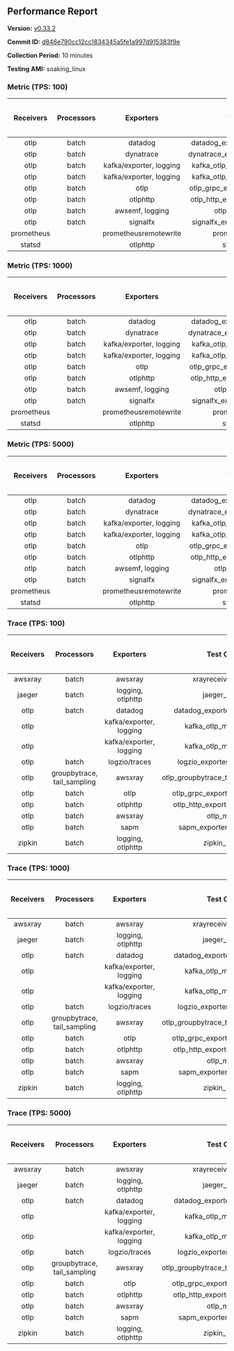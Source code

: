 ## Performance Report

**Version:** [v0.33.2](https://github.com/aws-observability/aws-otel-collector/releases/tag/v0.33.2)

**Commit ID:** [d846e790cc12cc1834345a5fe1a997d915383f9e](https://github.com/aws-observability/aws-otel-collector/commit/d846e790cc12cc1834345a5fe1a997d915383f9e)

**Collection Period:** 10 minutes

**Testing AMI:** soaking_linux


### Metric (TPS: 100)
| Receivers | Processors | Exporters | Test Case | Data Type | Instance Type | Avg CPU Usage (Percent) | Avg Memory Usage (Megabytes) | Max CPU Usage (Percent) | Max Memory Usage (Megabytes) |
|:---------:|:----------:|:---------:|:---------:|:---------:|:-------------:|:-----------------------:|:----------------------------:|:-----------------------:|:----------------------------:|
| otlp | batch | datadog | datadog_exporter_metric_mock | otlp | m5.2xlarge | 0.06 | 80.29 | 0.10 | 82.06 |
| otlp | batch | dynatrace | dynatrace_exporter_metric_mock | otlp | m5.2xlarge | 0.04 | 81.41 | 0.20 | 82.34 |
| otlp | batch | kafka/exporter, logging | kafka_otlp_metric_mock_2_8_1 | otlp | m5.2xlarge | 0.05 | 84.74 | 0.20 | 87.30 |
| otlp | batch | kafka/exporter, logging | kafka_otlp_metric_mock_3_2_0 | otlp | m5.2xlarge | 0.06 | 84.13 | 0.20 | 86.18 |
| otlp | batch | otlp | otlp_grpc_exporter_metric_mock | otlp | m5.2xlarge | 0.04 | 78.92 | 0.20 | 80.20 |
| otlp | batch | otlphttp | otlp_http_exporter_metric_mock | otlp | m5.2xlarge | 0.04 | 78.32 | 0.20 | 79.51 |
| otlp | batch | awsemf, logging | otlp_metric_mock | otlp | m5.2xlarge | 0.04 | 77.83 | 0.20 | 78.88 |
| otlp | batch | signalfx | signalfx_exporter_metric_mock | otlp | m5.2xlarge | 0.04 | 82.33 | 0.20 | 83.67 |
| prometheus |  | prometheusremotewrite | prometheus_mock | prometheus | m5.2xlarge | 0.07 | 104.49 | 0.30 | 106.60 |
| statsd |  | otlphttp | statsd_mock | statsd | m5.2xlarge | 0.01 | 78.34 | 0.10 | 79.67 |

### Metric (TPS: 1000)
| Receivers | Processors | Exporters | Test Case | Data Type | Instance Type | Avg CPU Usage (Percent) | Avg Memory Usage (Megabytes) | Max CPU Usage (Percent) | Max Memory Usage (Megabytes) |
|:---------:|:----------:|:---------:|:---------:|:---------:|:-------------:|:-----------------------:|:----------------------------:|:-----------------------:|:----------------------------:|
| otlp | batch | datadog | datadog_exporter_metric_mock | otlp | m5.2xlarge | 0.05 | 81.42 | 0.20 | 82.91 |
| otlp | batch | dynatrace | dynatrace_exporter_metric_mock | otlp | m5.2xlarge | 0.04 | 79.21 | 0.20 | 80.44 |
| otlp | batch | kafka/exporter, logging | kafka_otlp_metric_mock_2_8_1 | otlp | m5.2xlarge | 0.05 | 85.02 | 0.20 | 86.24 |
| otlp | batch | kafka/exporter, logging | kafka_otlp_metric_mock_3_2_0 | otlp | m5.2xlarge | 0.17 | 85.67 | 0.30 | 87.44 |
| otlp | batch | otlp | otlp_grpc_exporter_metric_mock | otlp | m5.2xlarge | 0.04 | 79.52 | 0.20 | 80.91 |
| otlp | batch | otlphttp | otlp_http_exporter_metric_mock | otlp | m5.2xlarge | 0.04 | 79.23 | 0.20 | 80.28 |
| otlp | batch | awsemf, logging | otlp_metric_mock | otlp | m5.2xlarge | 0.04 | 80.16 | 0.20 | 80.79 |
| otlp | batch | signalfx | signalfx_exporter_metric_mock | otlp | m5.2xlarge | 0.05 | 79.79 | 0.20 | 80.97 |
| prometheus |  | prometheusremotewrite | prometheus_mock | prometheus | m5.2xlarge | 0.71 | 131.87 | 1.20 | 138.76 |
| statsd |  | otlphttp | statsd_mock | statsd | m5.2xlarge | 0.01 | 79.54 | 0.10 | 80.56 |

### Metric (TPS: 5000)
| Receivers | Processors | Exporters | Test Case | Data Type | Instance Type | Avg CPU Usage (Percent) | Avg Memory Usage (Megabytes) | Max CPU Usage (Percent) | Max Memory Usage (Megabytes) |
|:---------:|:----------:|:---------:|:---------:|:---------:|:-------------:|:-----------------------:|:----------------------------:|:-----------------------:|:----------------------------:|
| otlp | batch | datadog | datadog_exporter_metric_mock | otlp | m5.2xlarge | 0.05 | 80.64 | 0.20 | 82.07 |
| otlp | batch | dynatrace | dynatrace_exporter_metric_mock | otlp | m5.2xlarge | 0.04 | 80.10 | 0.20 | 80.93 |
| otlp | batch | kafka/exporter, logging | kafka_otlp_metric_mock_2_8_1 | otlp | m5.2xlarge | 0.17 | 85.48 | 0.30 | 87.76 |
| otlp | batch | kafka/exporter, logging | kafka_otlp_metric_mock_3_2_0 | otlp | m5.2xlarge | 0.05 | 83.59 | 0.20 | 86.24 |
| otlp | batch | otlp | otlp_grpc_exporter_metric_mock | otlp | m5.2xlarge | 0.04 | 78.07 | 0.20 | 79.69 |
| otlp | batch | otlphttp | otlp_http_exporter_metric_mock | otlp | m5.2xlarge | 0.04 | 78.36 | 0.20 | 80.02 |
| otlp | batch | awsemf, logging | otlp_metric_mock | otlp | m5.2xlarge | 0.05 | 79.34 | 0.20 | 80.06 |
| otlp | batch | signalfx | signalfx_exporter_metric_mock | otlp | m5.2xlarge | 0.04 | 79.17 | 0.20 | 80.25 |
| prometheus |  | prometheusremotewrite | prometheus_mock | prometheus | m5.2xlarge | 4.43 | 246.77 | 13.80 | 277.83 |
| statsd |  | otlphttp | statsd_mock | statsd | m5.2xlarge | 0.01 | 77.64 | 0.10 | 78.92 |

### Trace (TPS: 100)
| Receivers | Processors | Exporters | Test Case | Data Type | Instance Type | Avg CPU Usage (Percent) | Avg Memory Usage (Megabytes) | Max CPU Usage (Percent) | Max Memory Usage (Megabytes) |
|:---------:|:----------:|:---------:|:---------:|:---------:|:-------------:|:-----------------------:|:----------------------------:|:-----------------------:|:----------------------------:|
| awsxray | batch | awsxray | xrayreceiver_mock | xray | m5.2xlarge | 3.51 | 105.50 | 3.70 | 105.72 |
| jaeger | batch | logging, otlphttp | jaeger_mock | jaeger | m5.2xlarge | 2.74 | 118.98 | 15.60 | 120.83 |
| otlp | batch | datadog | datadog_exporter_trace_mock | otlp | m5.2xlarge | 3.93 | 112.74 | 4.30 | 113.65 |
| otlp |  | kafka/exporter, logging | kafka_otlp_mock_2_8_1 | otlp | m5.2xlarge | 5.54 | 112.10 | 5.70 | 112.53 |
| otlp |  | kafka/exporter, logging | kafka_otlp_mock_3_2_0 | otlp | m5.2xlarge | 5.66 | 109.58 | 6.10 | 110.49 |
| otlp | batch | logzio/traces | logzio_exporter_trace_mock | otlp | m5.2xlarge | 3.38 | 113.50 | 3.60 | 114.93 |
| otlp | groupbytrace, tail_sampling | awsxray | otlp_groupbytrace_tailsampling_mock | otlp | m5.2xlarge | 4.97 | 126.55 | 6.00 | 141.77 |
| otlp | batch | otlp | otlp_grpc_exporter_trace_mock | otlp | m5.2xlarge | 3.22 | 136.36 | 3.80 | 144.04 |
| otlp | batch | otlphttp | otlp_http_exporter_trace_mock | otlp | m5.2xlarge | 3.38 | 111.78 | 3.70 | 113.64 |
| otlp | batch | awsxray | otlp_mock | otlp | m5.2xlarge | 4.45 | 104.25 | 5.10 | 104.87 |
| otlp | batch | sapm | sapm_exporter_trace_mock | otlp | m5.2xlarge | 3.24 | 114.65 | 3.50 | 115.72 |
| zipkin | batch | logging, otlphttp | zipkin_mock | zipkin | m5.2xlarge | 3.92 | 113.30 | 16.10 | 117.63 |

### Trace (TPS: 1000)
| Receivers | Processors | Exporters | Test Case | Data Type | Instance Type | Avg CPU Usage (Percent) | Avg Memory Usage (Megabytes) | Max CPU Usage (Percent) | Max Memory Usage (Megabytes) |
|:---------:|:----------:|:---------:|:---------:|:---------:|:-------------:|:-----------------------:|:----------------------------:|:-----------------------:|:----------------------------:|
| awsxray | batch | awsxray | xrayreceiver_mock | xray | m5.2xlarge | 17.77 | 108.56 | 18.20 | 109.94 |
| jaeger | batch | logging, otlphttp | jaeger_mock | jaeger | m5.2xlarge | 25.44 | 200.16 | 43.90 | 227.61 |
| otlp | batch | datadog | datadog_exporter_trace_mock | otlp | m5.2xlarge | 29.29 | 120.26 | 30.00 | 122.73 |
| otlp |  | kafka/exporter, logging | kafka_otlp_mock_2_8_1 | otlp | m5.2xlarge | 73.28 | 168.82 | 87.20 | 227.71 |
| otlp |  | kafka/exporter, logging | kafka_otlp_mock_3_2_0 | otlp | m5.2xlarge | 50.89 | 110.29 | 62.10 | 110.77 |
| otlp | batch | logzio/traces | logzio_exporter_trace_mock | otlp | m5.2xlarge | 26.97 | 113.74 | 27.40 | 115.83 |
| otlp | groupbytrace, tail_sampling | awsxray | otlp_groupbytrace_tailsampling_mock | otlp | m5.2xlarge | 47.10 | 163.42 | 51.40 | 166.93 |
| otlp | batch | otlp | otlp_grpc_exporter_trace_mock | otlp | m5.2xlarge | 26.62 | 461.29 | 28.90 | 532.64 |
| otlp | batch | otlphttp | otlp_http_exporter_trace_mock | otlp | m5.2xlarge | 24.68 | 110.98 | 25.30 | 113.27 |
| otlp | batch | awsxray | otlp_mock | otlp | m5.2xlarge | 26.56 | 108.53 | 27.00 | 109.90 |
| otlp | batch | sapm | sapm_exporter_trace_mock | otlp | m5.2xlarge | 23.89 | 119.00 | 24.50 | 119.41 |
| zipkin | batch | logging, otlphttp | zipkin_mock | zipkin | m5.2xlarge | 33.01 | 304.02 | 47.80 | 402.99 |

### Trace (TPS: 5000)
| Receivers | Processors | Exporters | Test Case | Data Type | Instance Type | Avg CPU Usage (Percent) | Avg Memory Usage (Megabytes) | Max CPU Usage (Percent) | Max Memory Usage (Megabytes) |
|:---------:|:----------:|:---------:|:---------:|:---------:|:-------------:|:-----------------------:|:----------------------------:|:-----------------------:|:----------------------------:|
| awsxray | batch | awsxray | xrayreceiver_mock | xray | m5.2xlarge | 25.72 | 118.07 | 26.90 | 125.98 |
| jaeger | batch | logging, otlphttp | jaeger_mock | jaeger | m5.2xlarge | 23.85 | 211.87 | 43.00 | 232.35 |
| otlp | batch | datadog | datadog_exporter_trace_mock | otlp | m5.2xlarge | 118.51 | 118.79 | 122.61 | 123.16 |
| otlp |  | kafka/exporter, logging | kafka_otlp_mock_2_8_1 | otlp | m5.2xlarge | 158.23 | 12984.60 | 355.30 | 21761.51 |
| otlp |  | kafka/exporter, logging | kafka_otlp_mock_3_2_0 | otlp | m5.2xlarge | 191.42 | 15182.81 | 430.69 | 23860.74 |
| otlp | batch | logzio/traces | logzio_exporter_trace_mock | otlp | m5.2xlarge | 102.88 | 110.95 | 111.90 | 113.57 |
| otlp | groupbytrace, tail_sampling | awsxray | otlp_groupbytrace_tailsampling_mock | otlp | m5.2xlarge | 172.15 | 208.79 | 185.89 | 213.66 |
| otlp | batch | otlp | otlp_grpc_exporter_trace_mock | otlp | m5.2xlarge | 98.61 | 2062.33 | 115.80 | 2247.57 |
| otlp | batch | otlphttp | otlp_http_exporter_trace_mock | otlp | m5.2xlarge | 93.08 | 109.35 | 104.19 | 110.77 |
| otlp | batch | awsxray | otlp_mock | otlp | m5.2xlarge | 115.03 | 16336.06 | 366.18 | 28661.65 |
| otlp | batch | sapm | sapm_exporter_trace_mock | otlp | m5.2xlarge | 100.42 | 122.48 | 108.80 | 124.49 |
| zipkin | batch | logging, otlphttp | zipkin_mock | zipkin | m5.2xlarge | 33.21 | 402.92 | 52.90 | 503.82 |
